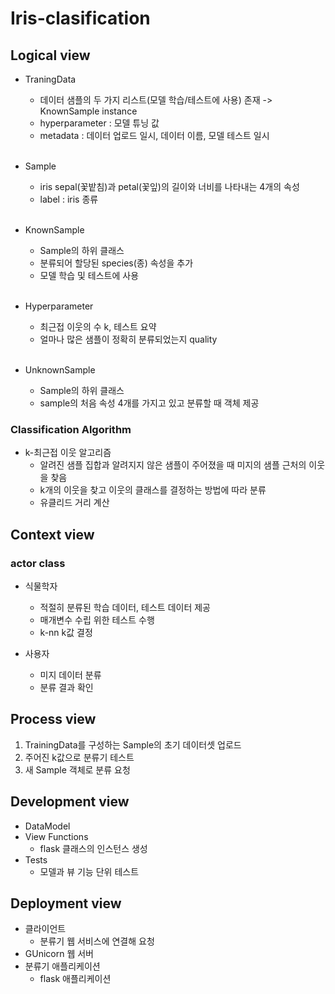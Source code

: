 # Iris-clasification
## Logical  view
- TraningData 
    - 데이터 샘플의 두 가지 리스트(모델 학습/테스트에 사용) 존재 -> KnownSample instance
    - hyperparameter : 모델 튜닝 값
    - metadata : 데이터 업로드 일시, 데이터 이름, 모델 테스트 일시  
    <br/>

- Sample
    - iris sepal(꽃밭침)과 petal(꽃잎)의 길이와 너비를 나타내는 4개의 속성
    - label : iris 종류    
    <br/>

- KnownSample
    - Sample의 하위 클래스
    - 분류되어 할당된 species(종) 속성을 추가 
    - 모델 학습 및 테스트에 사용  
    <br/> 
- Hyperparameter
    - 최근접 이웃의 수 k, 테스트 요약
    - 얼마나 많은 샘플이 정확히 분류되었는지 quality  
    <br/>
- UnknownSample
    - Sample의 하위 클래스
    - sample의 처음 속성 4개를 가지고 있고 분류할 때 객체 제공

### Classification Algorithm
- k-최근접 이웃 알고리즘
    - 알려진 샘플 집합과 알려지지 않은 샘플이 주어졌을 때 미지의 샘플 근처의 이웃을 찾음
    - k개의 이웃을 찾고 이웃의 클래스를 결정하는 방법에 따라 분류
    - 유클리드 거리 계산

## Context view
### actor class
- 식물학자
    - 적절히 분류된 학습 데이터, 테스트 데이터 제공
    - 매개변수 수립 위한 테스트 수행
    - k-nn k값 결정

- 사용자
    - 미지 데이터 분류
    - 분류 결과 확인

## Process view
1. TrainingData를 구성하는 Sample의 초기 데이터셋 업로드
2. 주어진 k값으로 분류기 테스트
3. 새 Sample 객체로 분류 요청

## Development view
- DataModel
- View Functions
    - flask 클래스의 인스턴스 생성
- Tests
    - 모델과 뷰 기능 단위 테스트

## Deployment view
- 클라이언트
    - 분류기 웹 서비스에 연결해 요청
- GUnicorn 웹 서버
- 분류기 애플리케이션
    - flask 애플리케이션